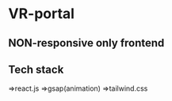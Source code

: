 # VR-portal

## NON-responsive only frontend

## Tech stack
=>react.js
=>gsap(animation)
=>tailwind.css
